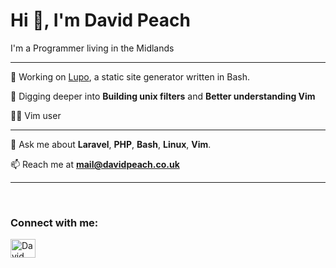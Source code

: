 <h1>Hi 👋, I'm David Peach</h1>

I'm a Programmer living in the Midlands

---

🔭 Working on [Lupo](https://github.com/davidpeach/lupo), a static site generator written in Bash.

🌱 Digging deeper into **Building unix filters** and **Better understanding Vim**

👨‍💻 Vim user


---


💬 Ask me about **Laravel**, **PHP**, **Bash**, **Linux**, **Vim**.

📫 Reach me at **mail@davidpeach.co.uk**

---

<br>
<h3 align="left">Connect with me:</h3>
<p align="left">
<a href="https://linkedin.com/in/iamdavidpeach" target="blank"><img align="center" src="https://raw.githubusercontent.com/rahuldkjain/github-profile-readme-generator/master/src/images/icons/Social/linked-in-alt.svg" alt="David Peach on LinkedIn" height="30" width="40" /></a>
</p>
